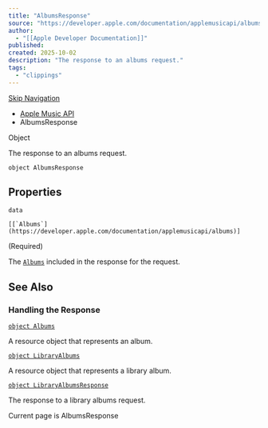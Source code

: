 ```yaml
---
title: "AlbumsResponse"
source: "https://developer.apple.com/documentation/applemusicapi/albumsresponse"
author:
  - "[[Apple Developer Documentation]]"
published:
created: 2025-10-02
description: "The response to an albums request."
tags:
  - "clippings"
---
```

[Skip Navigation](https://developer.apple.com/documentation/applemusicapi/#app-main)

- [Apple Music API](https://developer.apple.com/documentation/applemusicapi)
- AlbumsResponse

Object

The response to an albums request.

```
object AlbumsResponse
```

## Properties

`data`

``[[`Albums`](https://developer.apple.com/documentation/applemusicapi/albums)]``

(Required)

The [`Albums`](https://developer.apple.com/documentation/applemusicapi/albums) included in the response for the request.

## See Also

### Handling the Response

[`object Albums`](https://developer.apple.com/documentation/applemusicapi/albums)

A resource object that represents an album.

[`object LibraryAlbums`](https://developer.apple.com/documentation/applemusicapi/libraryalbums)

A resource object that represents a library album.

[`object LibraryAlbumsResponse`](https://developer.apple.com/documentation/applemusicapi/libraryalbumsresponse)

The response to a library albums request.

Current page is AlbumsResponse